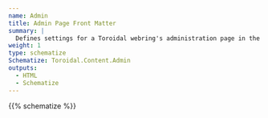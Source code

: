 ```yaml
---
name: Admin
title: Admin Page Front Matter
summary: |
  Defines settings for a Toroidal webring's administration page in the front matter.
weight: 1
type: schematize
Schematize: Toroidal.Content.Admin
outputs:
  - HTML
  - Schematize
---
```


{{% schematize %}}

